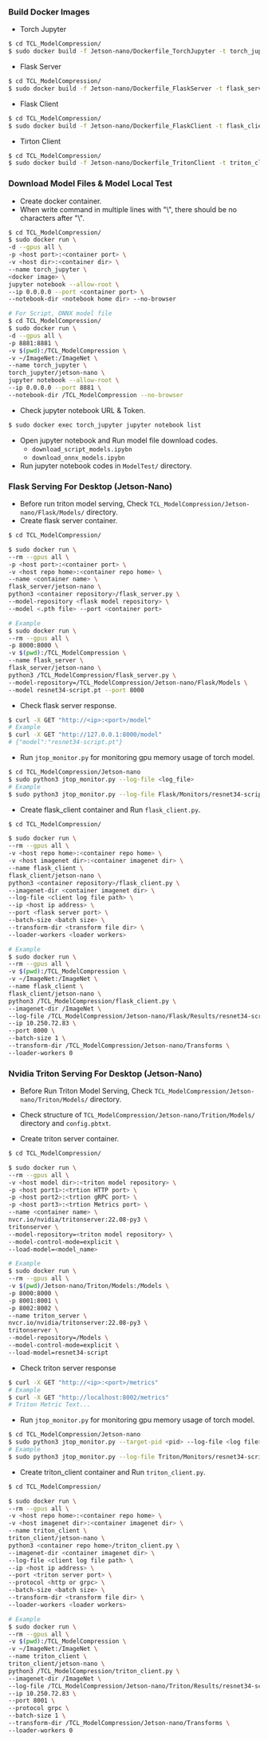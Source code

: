 ### Build Docker Images
- Torch Jupyter
```bash
$ cd TCL_ModelCompression/
$ sudo docker build -f Jetson-nano/Dockerfile_TorchJupyter -t torch_jupyter/jetson-nano .
```
- Flask Server
```bash
$ cd TCL_ModelCompression/
$ sudo docker build -f Jetson-nano/Dockerfile_FlaskServer -t flask_server/jetson-nano .
```
- Flask Client
```bash
$ cd TCL_ModelCompression/
$ sudo docker build -f Jetson-nano/Dockerfile_FlaskClient -t flask_client/jetson-nano .
```
- Tirton Client
```bash
$ cd TCL_ModelCompression/
$ sudo docker build -f Jetson-nano/Dockerfile_TritonClient -t triton_client/jetson-nano .
```

### Download Model Files & Model Local Test
- Create docker container.
- When write command in multiple lines with "\\", there should be no characters after "\\". 
```bash
$ cd TCL_ModelCompression/
$ sudo docker run \ 
-d --gpus all \
-p <host port>:<container port> \
-v <host dir>:<container dir> \
--name torch_jupyter \
<docker image> \
jupyter notebook --allow-root \
--ip 0.0.0.0 --port <container port> \
--notebook-dir <notebook home dir> --no-browser
```
```bash
# For Script, ONNX model file
$ cd TCL_ModelCompression/
$ sudo docker run \
-d --gpus all \
-p 8881:8881 \
-v $(pwd):/TCL_ModelCompression \
-v ~/ImageNet:/ImageNet \
--name torch_jupyter \
torch_jupyter/jetson-nano \
jupyter notebook --allow-root \
--ip 0.0.0.0 --port 8881 \
--notebook-dir /TCL_ModelCompression --no-browser
```

- Check jupyter notebook URL & Token.
```bash
$ sudo docker exec torch_jupyter jupyter notebook list
```
- Open jupyter notebook and Run model file download codes.
  - `download_script_models.ipybn`
  - `download_onnx_models.ipybn`
- Run jupyter notebook codes in `ModelTest/` directory.


### Flask Serving For Desktop (Jetson-Nano)
- Before run triton model serving, Check `TCL_ModelCompression/Jetson-nano/Flask/Models/` directory.
- Create flask server container.
```bash
$ cd TCL_ModelCompression/

$ sudo docker run \
--rm --gpus all \
-p <host port>:<container port> \
-v <host repo home>:<container repo home> \
--name <container name> \
flask_server/jetson-nano \
python3 <container repository>/flask_server.py \
--model-repository <flask model repository> \
--model <.pth file> --port <container port>

# Example
$ sudo docker run \
--rm --gpus all \
-p 8000:8000 \
-v $(pwd):/TCL_ModelCompression \
--name flask_server \
flask_server/jetson-nano \
python3 /TCL_ModelCompression/flask_server.py \
--model-repository=/TCL_ModelCompression/Jetson-nano/Flask/Models \
--model resnet34-script.pt --port 8000
```
- Check flask server response.
```bash
$ curl -X GET "http://<ip>:<port>/model"
# Example
$ curl -X GET "http://127.0.0.1:8000/model"
# {"model":"resnet34-script.pt"}
```
- Run `jtop_monitor.py` for monitoring gpu memory usage of torch model.
```bash
$ cd TCL_ModelCompression/Jetson-nano
$ sudo python3 jtop_monitor.py --log-file <log_file>
# Example
$ sudo python3 jtop_monitor.py --log-file Flask/Monitors/resnet34-script-b1.log
```
- Create flask_client container and Run `flask_client.py`.
```bash
$ cd TCL_ModelCompression/

$ sudo docker run \
--rm --gpus all \
-v <host repo home>:<container repo home> \
-v <host imagenet dir>:<container imagenet dir> \
--name flask_client \
flask_client/jetson-nano \
python3 <container repository>/flask_client.py \
--imagenet-dir <container imagenet dir> \
--log-file <client log file path> \
--ip <host ip address> \
--port <flask server port> \
--batch-size <batch size> \
--transform-dir <transform file dir> \
--loader-workers <loader workers>

# Example
$ sudo docker run \
--rm --gpus all \
-v $(pwd):/TCL_ModelCompression \
-v ~/ImageNet:/ImageNet \
--name flask_client \
flask_client/jetson-nano \
python3 /TCL_ModelCompression/flask_client.py \
--imagenet-dir /ImageNet \
--log-file /TCL_ModelCompression/Jetson-nano/Flask/Results/resnet34-script-b1.log \
--ip 10.250.72.83 \
--port 8000 \
--batch-size 1 \
--transform-dir /TCL_ModelCompression/Jetson-nano/Transforms \
--loader-workers 0
```

### Nvidia Triton Serving For Desktop (Jetson-Nano)
- Before Run Triton Model Serving, Check `TCL_ModelCompression/Jetson-nano/Triton/Models/` directory.
- Check structure of `TCL_ModelCompression/Jetson-nano/Trition/Models/` directory and `config.pbtxt`.


- Create triton server container.
```bash
$ cd TCL_ModelCompression/

$ sudo docker run \
--rm --gpus all \
-v <host model dir>:<triton model repository> \
-p <host port1>:<trtion HTTP port> \
-p <host port2>:<trtion gRPC port> \
-p <host port3>:<trtion Metrics port> \
--name <container name> \
nvcr.io/nvidia/tritonserver:22.08-py3 \
tritonserver \
--model-repository=<triton model repository> \
--model-control-mode=explicit \
--load-model=<model_name>

# Example
$ sudo docker run \
--rm --gpus all \
-v $(pwd)/Jetson-nano/Triton/Models:/Models \
-p 8000:8000 \
-p 8001:8001 \
-p 8002:8002 \
--name triton_server \
nvcr.io/nvidia/tritonserver:22.08-py3 \
tritonserver \
--model-repository=/Models \
--model-control-mode=explicit \
--load-model=resnet34-script
```
- Check triton server response
```bash
$ curl -X GET "http://<ip>:<port>/metrics"
# Example
$ curl -X GET "http://localhost:8002/metrics"
# Triton Metric Text...
```

- Run `jtop_monitor.py` for monitoring gpu memory usage of torch model.
```bash
$ cd TCL_ModelCompression/Jetson-nano
$ sudo python3 jtop_monitor.py --target-pid <pid> --log-file <log file>
# Example
$ sudo python3 jtop_monitor.py --log-file Triton/Monitors/resnet34-script-grpc-b1.log
```
- Create triton_client container and Run `triton_client.py`.
```bash
$ cd TCL_ModelCompression/

$ sudo docker run \
--rm --gpus all \
-v <host repo home>:<container repo home> \
-v <host imagenet dir>:<container imagenet dir> \
--name triton_client \
triton_client/jetson-nano \
python3 <container repo home>/triton_client.py \
--imagenet-dir <container imagenet dir> \
--log-file <client log file path> \
--ip <host ip address> \
--port <triton server port> \
--protocol <http or grpc> \
--batch-size <batch size> \
--transform-dir <transform file dir> \
--loader-workers <loader workers>

# Example
$ sudo docker run \
--rm --gpus all \
-v $(pwd):/TCL_ModelCompression \
-v ~/ImageNet:/ImageNet \
--name triton_client \
triton_client/jetson-nano \
python3 /TCL_ModelCompression/triton_client.py \
--imagenet-dir /ImageNet \
--log-file /TCL_ModelCompression/Jetson-nano/Triton/Results/resnet34-script-grpc-b1.log \
--ip 10.250.72.83 \
--port 8001 \
--protocol grpc \
--batch-size 1 \
--transform-dir /TCL_ModelCompression/Jetson-nano/Transforms \
--loader-workers 0
```

